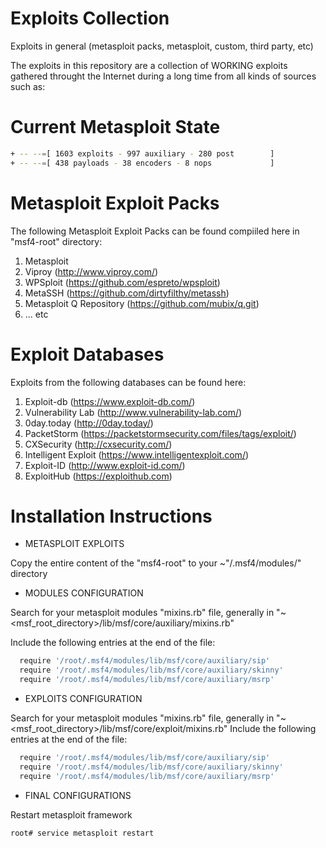 # Exploits Collection
Exploits in general (metasploit packs, metasploit, custom, third party, etc)

The exploits in this repository are a collection of WORKING exploits gathered throught the Internet during a long time from all kinds of sources such as:

# Current Metasploit State

```bash
+ -- --=[ 1603 exploits - 997 auxiliary - 280 post        ]
+ -- --=[ 438 payloads - 38 encoders - 8 nops             ]
```

# Metasploit Exploit Packs

The following Metasploit Exploit Packs can be found compiiled here in "msf4-root" directory:

1. Metasploit
2. Viproy (http://www.viproy.com/)
3. WPSploit (https://github.com/espreto/wpsploit)
4. MetaSSH (https://github.com/dirtyfilthy/metassh)
5. Metasploit Q Repository (https://github.com/mubix/q.git)
6. ... etc

# Exploit Databases

Exploits from the following databases can be found here:

1. Exploit-db (https://www.exploit-db.com/)
2. Vulnerability Lab (http://www.vulnerability-lab.com/)
3. 0day.today (http://0day.today/)
4. PacketStorm (https://packetstormsecurity.com/files/tags/exploit/)
5. CXSecurity (http://cxsecurity.com/)
6. Intelligent Exploit (https://www.intelligentexploit.com/)
7. Exploit-ID (http://www.exploit-id.com/)
8. ExploitHub (https://exploithub.com)

# Installation Instructions

- METASPLOIT EXPLOITS

Copy the entire content of the "msf4-root" to your ~"/.msf4/modules/" directory


- MODULES CONFIGURATION

Search for your metasploit modules "mixins.rb" file, generally in "~<msf_root_directory>/lib/msf/core/auxiliary/mixins.rb" 

Include the following entries at the end of the file:

```bash
  require '/root/.msf4/modules/lib/msf/core/auxiliary/sip'
  require '/root/.msf4/modules/lib/msf/core/auxiliary/skinny'
  require '/root/.msf4/modules/lib/msf/core/auxiliary/msrp'
```

- EXPLOITS CONFIGURATION

Search for your metasploit modules "mixins.rb" file, generally in "~<msf_root_directory>/lib/msf/core/exploit/mixins.rb" 
Include the following entries at the end of the file:

```bash
  require '/root/.msf4/modules/lib/msf/core/auxiliary/sip'
  require '/root/.msf4/modules/lib/msf/core/auxiliary/skinny'
  require '/root/.msf4/modules/lib/msf/core/auxiliary/msrp'
```

- FINAL CONFIGURATIONS


Restart metasploit framework

```bash
root# service metasploit restart
```
